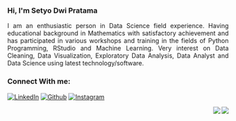 ### Hi, I'm Setyo Dwi Pratama

<p align="justify">
I am an enthusiastic person in Data Science field experience. Having educational background in Mathematics with satisfactory achievement and has participated in various workshops and training in the fields of Python Programming, RStudio and Machine Learning.
Very interest on Data Cleaning, Data Visualization, Exploratory Data Analysis, Data Analyst and Data Science using latest technology/software.
</p>

### Connect With me:

<p>
  <a href="https://www.linkedin.com/in/setyo-dwi-pratama-9352071a5/" target="_blank"><img alt="LinkedIn" src="https://img.shields.io/badge/linkedin-%230077B5.svg?&style=for-the-badge&logo=linkedin&logoColor=white" /></a>
  <a href="https://github.com/setyo-dwi-pratama" target="_blank"><img alt="Github" src="https://img.shields.io/badge/GitHub-%2312100E.svg?&style=for-the-badge&logo=Github&logoColor=white" /></a>
  <a href="https://www.instagram.com/tyo_pratama_/" target="_blank"><img alt="Instagram" src="https://img.shields.io/badge/Instagram-%231DA1F2.svg?&style=for-the-badge&logo=Instagram&logoColor=white" /></a>
</p>

<img align='right' src = "https://github-readme-stats.vercel.app/api?username=setyo-dwi-pratama&show_icons=true&show_icons=true&title_color=fff&icon_color=0BB7F3&text_color=9f9f9f&bg_color=151515&line_height=25">

<img align='right' src = "https://github-readme-stats.vercel.app/api/top-langs/?username=setyo-dwi-pratama&show_icons=true&show_icons=true&title_color=fff&icon_color=0BB7F3&text_color=9f9f9f&bg_color=151515">

<!--
**setyo-dwi-pratama/setyo-dwi-pratama** is a ✨ _special_ ✨ repository because its `README.md` (this file) appears on your GitHub profile.

Here are some ideas to get you started:

- 🔭 I’m currently working on ...
- 🌱 I’m currently learning ...
- 👯 I’m looking to collaborate on ...
- 🤔 I’m looking for help with ...
- 💬 Ask me about ...
- 📫 How to reach me: ...
- 😄 Pronouns: ...
- ⚡ Fun fact: ...
-->

